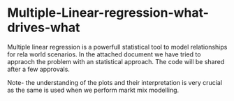 # Multiple-Linear-regression-what-drives-what

Multiple linear regression is a powerfull statistical tool to model relationships for rela world scenarios. In the attached document we have 
tried to appraoch the problem with an statistical approach. The code will be shared after a few approvals.

Note- the understanding of the plots and their interpretation is very crucial as the same is used  when we perform markt mix modelling.
